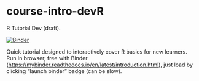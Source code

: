# course-intro-devR
R Tutorial Dev (draft).

[![Binder](https://mybinder.org/badge_logo.svg)](https://mybinder.org/v2/gh/tp175/course-intro-dev/master)

Quick tutorial designed to interactively cover R basics for new learners. <br>
Run in browser, free with Binder (https://mybinder.readthedocs.io/en/latest/introduction.html), just load by clicking “launch binder” badge (can be slow).
